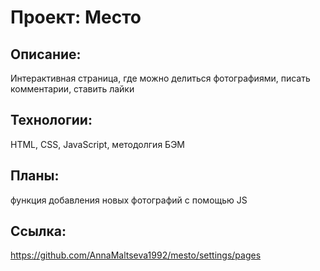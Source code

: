 # Проект: Место
## Описание: 
Интерактивная страница, где можно делиться фотографиями, писать комментарии, ставить лайки
## Технологии: 
HTML, CSS, JavaScript, методолгия БЭМ
## Планы: 
функция добавления новых фотографий с помощью JS
## Ссылка: 
https://github.com/AnnaMaltseva1992/mesto/settings/pages
